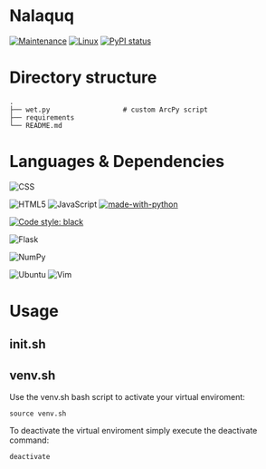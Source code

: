 # Nalaquq


[![Maintenance](https://img.shields.io/badge/Maintained%3F-yes-green.svg)](https://GitHub.com/Naereen/StrapDown.js/graphs/commit-activity) [![Linux](https://svgshare.com/i/Zhy.svg)](https://svgshare.com/i/Zhy.svg) [![PyPI status](https://img.shields.io/pypi/status/ansicolortags.svg)](https://pypi.python.org/pypi/ansicolortags/t)

# Directory structure

    .
    ├── wet.py                  # custom ArcPy script
    ├── requirements		
    └── README.md


# Languages & Dependencies 
![CSS](https://img.shields.io/badge/CSS3-1572B6?style=for-the-badge&logo=css3&logoColor=white)

![HTML5](https://img.shields.io/badge/HTML5-E34F26?style=for-the-badge&logo=html5&logoColor=white) ![JavaScript](https://img.shields.io/badge/JavaScript-F7DF1E?style=for-the-badge&logo=javascript&logoColor=black) [![made-with-python](https://img.shields.io/badge/Made%20with-Python-1f425f.svg)](https://www.python.org/)
 
[![Code style: black](https://img.shields.io/badge/code%20style-black-000000.svg)](https://github.com/psf/black)

![Flask](https://img.shields.io/badge/Flask-000000?style=for-the-badge&logo=flask&logoColor=white) 

![NumPy](https://img.shields.io/badge/numpy-%23013243.svg?style=for-the-badge&logo=numpy&logoColor=white)

![Ubuntu](https://img.shields.io/badge/Ubuntu-E95420?style=for-the-badge&logo=ubuntu&logoColor=white) ![Vim](https://img.shields.io/badge/VIM-%2311AB00.svg?style=for-the-badge&logo=vim&logoColor=white)

# Usage
## init.sh

## venv.sh 
Use the venv.sh bash script to activate your virtual enviroment: 

~~~
source venv.sh 
~~~

To deactivate the virtual enviroment simply execute the deactivate command: 

~~~
deactivate
~~~


